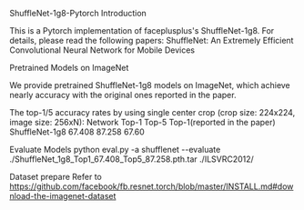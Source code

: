 ShuffleNet-1g8-Pytorch
Introduction

This is a Pytorch implementation of faceplusplus's ShuffleNet-1g8. For details, please read the following papers:
    ShuffleNet: An Extremely Efficient Convolutional Neural Network for Mobile Devices


Pretrained Models on ImageNet

We provide pretrained ShuffleNet-1g8 models on ImageNet, which achieve nearly accuracy with the original ones reported in the paper.

The top-1/5 accuracy rates by using single center crop (crop size: 224x224, image size: 256xN):
Network 	      Top-1 	Top-5	  Top-1(reported in the paper)
ShuffleNet-1g8 	67.408 	87.258	67.60


Evaluate Models
python eval.py -a shufflenet --evaluate ./ShuffleNet_1g8_Top1_67.408_Top5_87.258.pth.tar ./ILSVRC2012/ 

Dataset prepare
Refer to https://github.com/facebook/fb.resnet.torch/blob/master/INSTALL.md#download-the-imagenet-dataset
